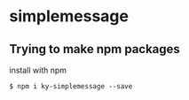 # simplemessage

## Trying to make npm packages

install with npm
```shell
$ npm i ky-simplemessage --save
```
